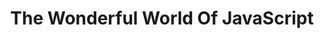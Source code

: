---
title: The Wonderful World Of JavaScript
panels:
 - caption: The trees are strange here...
   image: assets/images/comics/js/AnimatedPythagorasTree.jpg
   description: A Pythagoras Tree animation done on CodePen
   link: https://codepen.io/jagjeetkhalsa/full/pVbJWO
 - caption: It sometimes rains cats...
   image: /assets/images/comics/js/CatRain.jpg
   description: A raining cat emoji animation done on CodePen
   link: https://codepen.io/jagjeetkhalsa/full/odjKWv
 - caption: And pizza and tacos too...
   image: /assets/images/comics/js/TacoPizzaRain.jpg
   description: A raining pizza and taco emoji animation done on CodePen to appease those who might hire me, but don't like cats. If you don't like pizza and tacos, there is no saving you...
   link: https://codepen.io/jagjeetkhalsa/full/odjKWv
 - caption: And then there was this mouth to feed...
   image: /assets/images/comics/js/FeedMeTacos.jpg
   description: A simple react drag and drop demo where you can drag tacos to the mouth
   link: https://react-dnd-mouth-eating-tacos-demo.glitch.me/
---